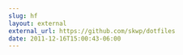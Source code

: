 ```yaml
---
slug: hf
layout: external
external_url: https://github.com/skwp/dotfiles
date: 2011-12-16T15:00:43-06:00
---
```

